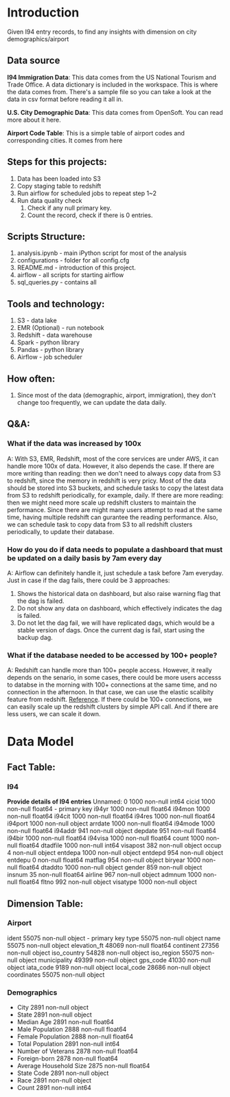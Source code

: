 # Introduction
Given I94 entry records, to find any insights with dimension on city demographics/airport

## Data source
**I94 Immigration Data**: This data comes from the US National Tourism and Trade Office. A data dictionary is included in the workspace. This is where the data comes from. There's a sample file so you can take a look at the data in csv format before reading it all in. 

**U.S. City Demographic Data**: This data comes from OpenSoft. You can read more about it here.

**Airport Code Table**: This is a simple table of airport codes and corresponding cities. It comes from here

## Steps for this projects:
1. Data has been loaded into S3
2. Copy staging table to redshift
3. Run airflow for scheduled jobs to repeat step 1~2
4. Run data quality check
   1. Check if any null primary key.
   2. Count the record, check if there is 0 entries.

## Scripts Structure:
1. analysis.ipynb - main iPython script for most of the analysis
2. configurations - folder for all config.cfg
3. README.md - introduction of this project.
4. airflow - all scripts for starting airflow
5. sql_queries.py - contains all 

## Tools and technology:
1. S3 - data lake
2. EMR (Optional) - run notebook
3. Redshift - data warehouse
4. Spark - python library
5. Pandas - python library
6. Airflow - job scheduler

## How often:
1. Since most of the data (demographic, airport, immigration), they don't change too frequently, we can update the data daily.

## Q&A:
### What if the data was increased by 100x
A: With S3, EMR, Redshift, most of the core services are under AWS, it can handle more 100x of data. However, it also depends the case.
If there are more writing than reading:
    then we don't need to always copy data from S3 to redshift, since the memory in redshift is very pricy. Most of the data should be stored into S3 buckets, and schedule tasks to copy the latest data from S3 to redshift periodically, for example, daily.
If there are more reading:
    then we might need more scale up redshift clusters to maintain the performance. Since there are might many users attempt to read at the same time, having multiple redshift can gurantee the reading performance. Also, we can schedule task to copy data from S3 to all redshift clusters periodically, to update their database.

### How do you do if data needs to populate a dashboard that must be updated on a daily basis by 7am every day
A: Airflow can definitely handle it, just schedule a task before 7am everyday. Just in case if the dag fails, there could be 3 approaches:
1. Shows the historical data on dashboard, but also raise warning flag that the dag is failed.
2. Do not show any data on dashboard, which effectively indicates the dag is failed.
3. Do not let the dag fail, we will have replicated dags, which would be a stable version of dags. Once the current dag is fail, start using the backup dag.

### What if the database needed to be accessed by 100+ people? 
A: Redshift can handle more than 100+ people access. However, it really depends on the senario, in some cases, there could be more users accesss to databse in the morning with 100+ connections at the same time, and no connection in the afternoon. In that case, we can use the elastic scalibity feature from redshift. [Reference](https://aws.amazon.com/blogs/big-data/scale-your-amazon-redshift-clusters-up-and-down-in-minutes-to-get-the-performance-you-need-when-you-need-it/).
If there could be 100+ connections, we can easily scale up the redshift clusters by simple API call. And if there are less users, we can scale it down.

# Data Model
## Fact Table:
### I94
**Provide details of I94 entries**
Unnamed: 0    1000 non-null int64
cicid         1000 non-null float64 - primary key
i94yr         1000 non-null float64
i94mon        1000 non-null float64
i94cit        1000 non-null float64
i94res        1000 non-null float64
i94port       1000 non-null object
arrdate       1000 non-null float64
i94mode       1000 non-null float64
i94addr       941 non-null object
depdate       951 non-null float64
i94bir        1000 non-null float64
i94visa       1000 non-null float64
count         1000 non-null float64
dtadfile      1000 non-null int64
visapost      382 non-null object
occup         4 non-null object
entdepa       1000 non-null object
entdepd       954 non-null object
entdepu       0 non-null float64
matflag       954 non-null object
biryear       1000 non-null float64
dtaddto       1000 non-null object
gender        859 non-null object
insnum        35 non-null float64
airline       967 non-null object
admnum        1000 non-null float64
fltno         992 non-null object
visatype      1000 non-null object

## Dimension Table:
### Airport
ident           55075 non-null object - primary key
type            55075 non-null object
name            55075 non-null object
elevation_ft    48069 non-null float64
continent       27356 non-null object
iso_country     54828 non-null object
iso_region      55075 non-null object
municipality    49399 non-null object
gps_code        41030 non-null object
iata_code       9189 non-null object
local_code      28686 non-null object
coordinates     55075 non-null object

### Demographics
- City                      2891 non-null object
- State                     2891 non-null object
- Median Age                2891 non-null float64
- Male Population           2888 non-null float64
- Female Population         2888 non-null float64
- Total Population          2891 non-null int64
- Number of Veterans        2878 non-null float64
- Foreign-born              2878 non-null float64
- Average Household Size    2875 non-null float64
- State Code                2891 non-null object
- Race                      2891 non-null object
- Count                     2891 non-null int64
